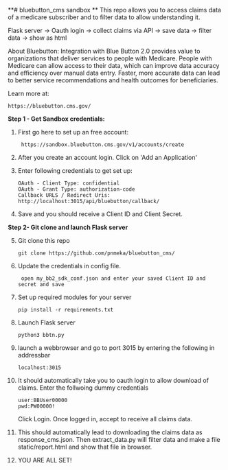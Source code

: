 **# bluebutton_cms sandbox
**
This repo allows you to access claims data of a medicare subscriber and to filter data to allow understanding it.

Flask server -> Oauth login -> collect claims via API -> save data -> filter data -> show as html

About Bluebutton:
Integration with Blue Button 2.0 provides value to organizations that deliver services to people with Medicare.
People with Medicare can allow access to their data, which can improve data accuracy and efficiency over manual data entry. Faster, more accurate data can lead to better service recommendations and health outcomes for beneficiaries. 

Learn more at:

    https://bluebutton.cms.gov/

**Step 1 - Get Sandbox credentials:** 

1. First go here to set up an free account:

        https://sandbox.bluebutton.cms.gov/v1/accounts/create

2. After you create an account login. Click on 'Add an Application'
3. Enter following credentials to get set up:

       OAuth - Client Type: confidential
       OAuth - Grant Type: authorization-code
       Callback URLS / Redirect Uris: http://localhost:3015/api/bluebutton/callback/
4. Save and you should receive a Client ID and Client Secret.

**Step 2- Git clone and launch Flask server**

5. Git clone this repo

       git clone https://github.com/pnmeka/bluebutton_cms/

6. Update the credentials in config file.

        open my_bb2_sdk_conf.json and enter your saved Client ID and secret and save
       
7. Set up required modules for your server

       pip install -r requirements.txt

8. Launch Flask server

       python3 bbtn.py

9. launch a webbrowser and go to port 3015 by entering the following in addressbar

       localhost:3015
    
12. It should automatically take you to oauth login to allow download of claims. Enter the follwoing dummy credentials

        user:BBUser00000
        pwd:PW00000!
    Click Login. Once logged in, accept to receive all claims data.

13. This should automatically lead to downloading the claims data as response_cms.json. Then extract_data.py will filter data
    and make a file static/report.html and show that file in browser.
15. YOU ARE ALL SET!
